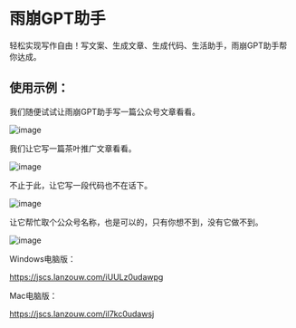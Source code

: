 # 雨崩GPT助手

轻松实现写作自由！写文案、生成文章、生成代码、生活助手，雨崩GPT助手帮你达成。

## 使用示例：

我们随便试试让雨崩GPT助手写一篇公众号文章看看。

![image](https://user-images.githubusercontent.com/28686832/235278958-83737bef-f67b-4829-aa3e-d098bd85642a.png)


我们让它写一篇茶叶推广文章看看。

![image](https://user-images.githubusercontent.com/28686832/235278965-6cb22670-e80b-4f1a-8887-05bdf08e6cb3.png)


不止于此，让它写一段代码也不在话下。

![image](https://user-images.githubusercontent.com/28686832/235278968-32981150-66ab-4b8a-b67d-9086dfc19d2c.png)


让它帮忙取个公众号名称，也是可以的，只有你想不到，没有它做不到。

![image](https://user-images.githubusercontent.com/28686832/235278970-a1699f16-47d7-4243-b28e-d2836a890f09.png)


Windows电脑版：

https://jscs.lanzouw.com/iUULz0udawpg

Mac电脑版：

https://jscs.lanzouw.com/il7kc0udawsj


